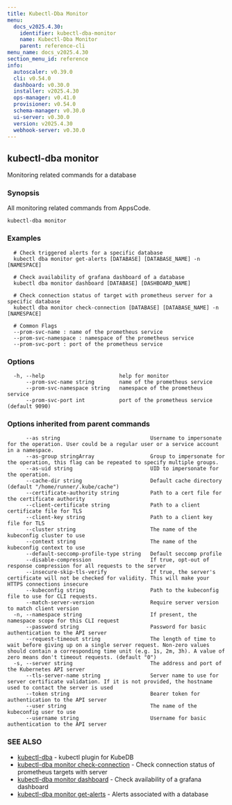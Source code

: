 ```yaml
---
title: Kubectl-Dba Monitor
menu:
  docs_v2025.4.30:
    identifier: kubectl-dba-monitor
    name: Kubectl-Dba Monitor
    parent: reference-cli
menu_name: docs_v2025.4.30
section_menu_id: reference
info:
  autoscaler: v0.39.0
  cli: v0.54.0
  dashboard: v0.30.0
  installer: v2025.4.30
  ops-manager: v0.41.0
  provisioner: v0.54.0
  schema-manager: v0.30.0
  ui-server: v0.30.0
  version: v2025.4.30
  webhook-server: v0.30.0
---
```


## kubectl-dba monitor

Monitoring related commands for a database

### Synopsis

All monitoring related commands from AppsCode.

```
kubectl-dba monitor
```

### Examples

```
  # Check triggered alerts for a specific database
  kubectl dba monitor get-alerts [DATABASE] [DATABASE_NAME] -n [NAMESPACE]
  
  # Check availability of grafana dashboard of a database
  kubectl dba monitor dashboard [DATABASE] [DASHBOARD_NAME]
  
  # Check connection status of target with prometheus server for a specific database
  kubectl dba monitor check-connection [DATABASE] [DATABASE_NAME] -n [NAMESPACE]
  
  # Common Flags
  --prom-svc-name : name of the prometheus service
  --prom-svc-namespace : namespace of the prometheus service
  --prom-svc-port : port of the prometheus service
```

### Options

```
  -h, --help                        help for monitor
      --prom-svc-name string        name of the prometheus service
      --prom-svc-namespace string   namespace of the prometheus service
      --prom-svc-port int           port of the prometheus service (default 9090)
```

### Options inherited from parent commands

```
      --as string                             Username to impersonate for the operation. User could be a regular user or a service account in a namespace.
      --as-group stringArray                  Group to impersonate for the operation, this flag can be repeated to specify multiple groups.
      --as-uid string                         UID to impersonate for the operation.
      --cache-dir string                      Default cache directory (default "/home/runner/.kube/cache")
      --certificate-authority string          Path to a cert file for the certificate authority
      --client-certificate string             Path to a client certificate file for TLS
      --client-key string                     Path to a client key file for TLS
      --cluster string                        The name of the kubeconfig cluster to use
      --context string                        The name of the kubeconfig context to use
      --default-seccomp-profile-type string   Default seccomp profile
      --disable-compression                   If true, opt-out of response compression for all requests to the server
      --insecure-skip-tls-verify              If true, the server's certificate will not be checked for validity. This will make your HTTPS connections insecure
      --kubeconfig string                     Path to the kubeconfig file to use for CLI requests.
      --match-server-version                  Require server version to match client version
  -n, --namespace string                      If present, the namespace scope for this CLI request
      --password string                       Password for basic authentication to the API server
      --request-timeout string                The length of time to wait before giving up on a single server request. Non-zero values should contain a corresponding time unit (e.g. 1s, 2m, 3h). A value of zero means don't timeout requests. (default "0")
  -s, --server string                         The address and port of the Kubernetes API server
      --tls-server-name string                Server name to use for server certificate validation. If it is not provided, the hostname used to contact the server is used
      --token string                          Bearer token for authentication to the API server
      --user string                           The name of the kubeconfig user to use
      --username string                       Username for basic authentication to the API server
```

### SEE ALSO

* [kubectl-dba](/docs/v2025.4.30/reference/cli/kubectl-dba)	 - kubectl plugin for KubeDB
* [kubectl-dba monitor check-connection](/docs/v2025.4.30/reference/cli/kubectl-dba_monitor_check-connection)	 - Check connection status of prometheus targets with server
* [kubectl-dba monitor dashboard](/docs/v2025.4.30/reference/cli/kubectl-dba_monitor_dashboard)	 - Check availability of a grafana dashboard
* [kubectl-dba monitor get-alerts](/docs/v2025.4.30/reference/cli/kubectl-dba_monitor_get-alerts)	 - Alerts associated with a database

